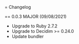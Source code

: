 = Changelog

== 0.0.3 MAJOR (09/08/2021)
- Upgrade to Ruby 2.7.2
- Upgrade to Decidim >= 0.24.0
- Update bundler
